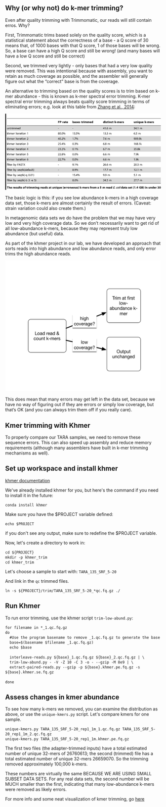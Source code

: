 

## Why (or why not) do k-mer trimming?

Even after quality trimming with Trimmomatic, our reads will still contain erros. Why? 

First, Trimmomatic trims based solely on the quality score, which is a statistical statement about the correctness of a base - a Q score of 30 means that, of 1000 bases with that Q score, 1 of those bases will be wrong. So, a base can have a high Q score and still be wrong! (and many bases will have a low Q score and still be correct)

Second, we trimmed very lightly - only bases that had a very low quality were removed. This was intentional because with assembly, you want to retain as much coverage as possible, and the assembler will generally figure out what the “correct” base is from the coverage.

An alternative to trimming based on the quality scores is to trim based on k-mer abundance - this is known as k-mer spectral error trimming. K-mer spectral error trimming always beats quality score trimming in terms of eliminating errors; e.g. look at this table from [Zhang et al., 2014](https://journals.plos.org/plosone/article?id=10.1371%2Fjournal.pone.0101271):

![khmer output table](files/2014-zhang.png)

The basic logic is this: if you see low abundance k-mers in a high coverage data set, those k-mers are almost certainly the result of errors. (Caveat: strain variation could also create them.)

In metagenomic data sets we do have the problem that we may have very low and very high coverage data. So we don’t necessarily want to get rid of all low-abundance k-mers, because they may represent truly low abundance (but useful) data.

As part of the khmer project in our lab, we have developed an approach that sorts reads into high abundance and low abundance reads, and only error trims the high abundance reads.

![kmer trimming](files/kmer-trimming.png)

This does mean that many errors may get left in the data set, because we have no way of figuring out if they are errors or simply low coverage, but that’s OK (and you can always trim them off if you really care).


## Kmer trimming with Khmer

To properly compare our TARA samples, we need to remove these sequence errors. This can also speed up assembly and reduce memory 
requirements (although many assemblers have built in k-mer trimming mechanisms as well).


## Set up workspace and install khmer 

[khmer documentation](http://khmer.readthedocs.io/en/latest)

We've already installed khmer for you, but here's the command if you need to install it in the future:
```
conda install khmer
```

Make sure you have the $PROJECT variable defined:
```
echo $PROJECT
```
if you don't see any output, make sure to redefine the $PROJECT variable.


Now, let's create a directory to work in:

```
cd ${PROJECT}
mkdir -p khmer_trim
cd khmer_trim
```

Let's choose a sample to start with: `TARA_135_SRF_5-20`

And link in the `qc` trimmed files.

```
ln -s ${PROJECT}/trim/TARA_135_SRF_5-20_*qc.fq.gz ./
```

## Run Khmer 

To run error trimming, use the khmer script `trim-low-abund.py`:

```
for filename in *_1.qc.fq.gz
do
  #Use the program basename to remove _1.qc.fq.gz to generate the base
  base=$(basename $filename _1.qc.fq.gz)
  echo $base

  interleave-reads.py ${base}_1.qc.fq.gz ${base}_2.qc.fq.gz | \
  trim-low-abund.py - -V -Z 10 -C 3 -o - --gzip -M 8e9 | \
  extract-paired-reads.py --gzip -p ${base}.khmer.pe.fq.gz -s ${base}.khmer.se.fq.gz

done
```

## Assess changes in kmer abundance

To see how many k-mers we removed, you can examine the distribution as above,
or use the `unique-kmers.py` script. Let's compare kmers for one sample.

```
unique-kmers.py TARA_135_SRF_5-20_rep1_1m_1.qc.fq.gz TARA_135_SRF_5-20_rep1_1m_2.qc.fq.gz
unique-kmers.py TARA_135_SRF_5-20_rep1_1m.khmer.pe.fq.gz
```  

The first two files (the adapter-trimmed inputs) have a total estimated number of
unique 32-mers of 26760613; the second (trimmed) file has a total
estimated number of unique 32-mers 26659070.  So the trimming removed
approximately 100,000 k-mers.

These numbers are virtually the same BECAUSE WE ARE USING SMALL SUBSET
DATA SETS. For any real data sets, the second number will be MUCH smaller
than the first, indicating that many low-abundance k-mers were removed as
likely errors.


For more info and some neat visualization of kmer trimming, go [here](https://2017-cicese-metagenomics.readthedocs.io/en/latest/kmer_trimming.html)
